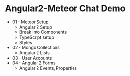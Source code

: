 # Angular2-Meteor Chat Demo

* 01 - Meteor Setup
     - Angular 2 Setup
     - Break into Components
     - TypeScript setup
     - Styles
* 02 - Mongo Collections
     - Angular 2 Lists
* 03 - User Accounts
* 04 - Angular 2 Forms
     - Angular 2 Events, Properties